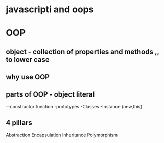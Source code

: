 # javascripti and oops

# OOP
## object - collection of properties and methods         ,,  to lower case

## why use OOP

## parts of OOP - object literal 


--constructor function
-prototypes
-Classes
-Instance (new,this)

## 4 pillars
Abstraction
Encapsulation
Inheritance
Polymorphism